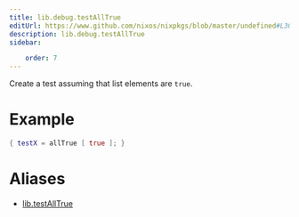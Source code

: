 ```yaml
---
title: lib.debug.testAllTrue
editUrl: https://www.github.com/nixos/nixpkgs/blob/master/undefined#L307C17
description: lib.debug.testAllTrue
sidebar:

    order: 7
---
```


Create a test assuming that list elements are `true`.

# Example

```nix
{ testX = allTrue [ true ]; }
```


# Aliases

- [lib.testAllTrue](/nix-doc-comments/reference/lib/lib-testalltrue)


